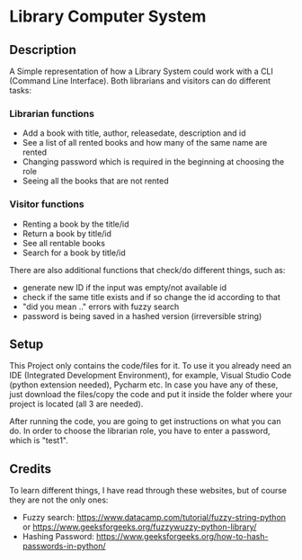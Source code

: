# Library Computer System

## Description

A Simple representation of how a Library System could work with a CLI (Command Line Interface). Both librarians and visitors can do different tasks:

### Librarian functions
- Add a book with title, author, releasedate, description and id
- See a list of all rented books and how many of the same name are rented
- Changing password which is required in the beginning at choosing the role
- Seeing all the books that are not rented

### Visitor functions
- Renting a book by the title/id
- Return a book by title/id
- See all rentable books
- Search for a book by title/id


There are also additional functions that check/do different things, such as:
- generate new ID if the input was empty/not available id
- check if the same title exists and if so change the id according to that
- "did you mean .." errors with fuzzy search
- password is being saved in a hashed version (irreversible string)

## Setup

This Project only contains the code/files for it. To use it you already need an IDE (Integrated Development Environment), for example, Visual Studio Code (python extension needed), Pycharm etc.
In case you have any of these, just download the files/copy the code and put it inside the folder where your project is located (all 3 are needed).

After running the code, you are going to get instructions on what you can do. In order to choose the librarian role, you have to enter a password, which is "test1".

## Credits
To learn different things, I have read through these websites, but of course they are not the only ones:
- Fuzzy search: https://www.datacamp.com/tutorial/fuzzy-string-python or https://www.geeksforgeeks.org/fuzzywuzzy-python-library/
- Hashing Password: https://www.geeksforgeeks.org/how-to-hash-passwords-in-python/
